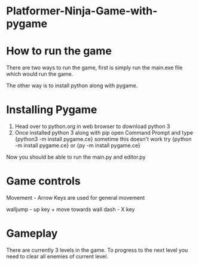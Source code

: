 # Platformer-Ninja-Game-with-pygame

# How to run the game

There are two ways to run the game, first is simply run the main.exe file which would run the game.

The other way is to install python along with pygame.

# Installing Pygame
1. Head over to python.org in web browser to download python 3
2. Once installed python 3 along with pip open Command Prompt and type {python3 -m install pygame.ce}
   sometime this doesn't work try {python -m install pygame.ce} or {py -m install pygame.ce}

Now you should be able to run the main.py and editor.py

# Game controls
Movement - Arrow Keys are used for general movement

walljump - up key + move towards wall
dash - X key

# Gameplay
There are currently 3 levels in the game. To progress to the next level you need to clear all enemies of current level.
